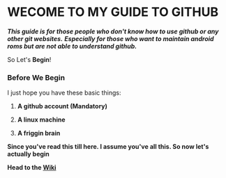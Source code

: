# **WECOME TO MY GUIDE TO GITHUB**

_**This guide is for those people who don't know how to use github or any other git websites.**_
_**Especially for those who want to maintain android roms but are not able to understand github.**_

So Let's **Begin**!

### **Before We Begin**

I just hope you have these basic things:

  1. **A github account (Mandatory)**
  
  2. **A linux machine**

  3. **A friggin brain**

**Since you've read this till here. I assume you've all this. So now let's actually begin**

**Head to the [Wiki](https://github.com/mvaisakh/github/wiki/So,-The-Starting.)**
